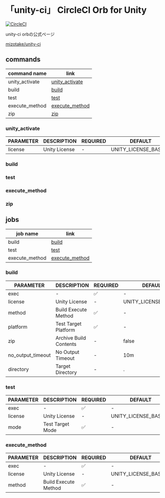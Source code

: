 # 「unity-ci」 CircleCI Orb for Unity

[![CircleCI](https://circleci.com/gh/MizoTake/unity-ci.svg?style=svg)](https://circleci.com/gh/MizoTake/unity-ci)

unity-ci orbの公式ページ

[mizotake/unity-ci](https://circleci.com/orbs/registry/orb/mizotake/unity-ci)

## commands
|command name|link|
|---|---|
|unity_activate|[unity_activate](#unity_activate)|
|build|[build](#build)|
|test|[test](#test)|
|execute_method|[execute_method](execute_method)|
|zip|[zip](zip)|

### unity_activate

|PARAMETER|DESCRIPTION|REQUIRED|DEFAULT|TYPE|
|---|---|---|---|---|
|license|Unity License|-|UNITY_LICENSE_BASE64|env_var_name|

### build

### test

### execute_method

### zip

## jobs

|job name|link|
|---|---|
|build|[build](#build)|
|test|[test](#test)|
|execute_method|[execute_method](execute_method)|

### build

|PARAMETER|DESCRIPTION|REQUIRED|DEFAULT|TYPE|
|---|---|---|---|---|
|exec|-|:white_check_mark:|-|executor|
|license|Unity License|-|UNITY_LICENSE_BASE64|env_var_name
method|Build Execute Method|:white_check_mark:|-|string
platform|Test Target Platform|:white_check_mark:|-|string
zip|Archive Build Contents|-|false|boolean
no_output_timeout|No Output Timeout|-|10m|string
directory|Target Directory|-|.|string|

### test

|PARAMETER|DESCRIPTION|REQUIRED|DEFAULT|TYPE|
|---|---|---|---|---|
|exec|-|:white_check_mark:|-|executor|
|license|Unity License|-|UNITY_LICENSE_BASE64|env_var_name
|mode|Test Target Mode|:white_check_mark:|-|string|

### execute_method

|PARAMETER|DESCRIPTION|REQUIRED|DEFAULT|TYPE|
|---|---|---|---|---|
|exec|-|:white_check_mark:|-|executor|
|license|Unity License|-|UNITY_LICENSE_BASE64|env_var_name
|method|Build Execute Method|:white_check_mark:|-|string|